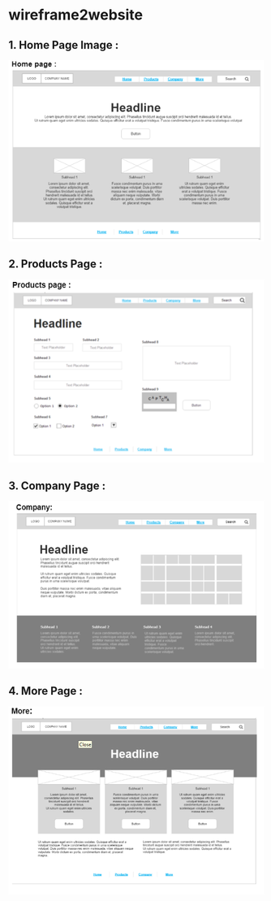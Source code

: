 # wireframe2website

 ## 1. Home Page Image : 
![Home Page](./wireframe%20image/Screenshot%202023-03-01%20140432.png)
 ## 2. Products Page :
![Products Page](./wireframe%20image/Screenshot%202023-03-01%20140526.png)
 ## 3. Company Page :
![Products Page](./wireframe%20image/Screenshot%202023-03-01%20140628.png)
 ## 4. More Page :
![Products Page](./wireframe%20image/Screenshot%202023-03-01%20140656.png)
